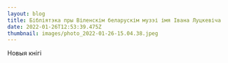 ```yaml
---
layout: blog
title: Бібліятэка пры Віленскім беларускім музэі імя Івана Луцкевіча
date: 2022-01-26T12:53:39.475Z
thumbnail: images/photo_2022-01-26-15.04.38.jpeg
---
```


Новыя кнігі